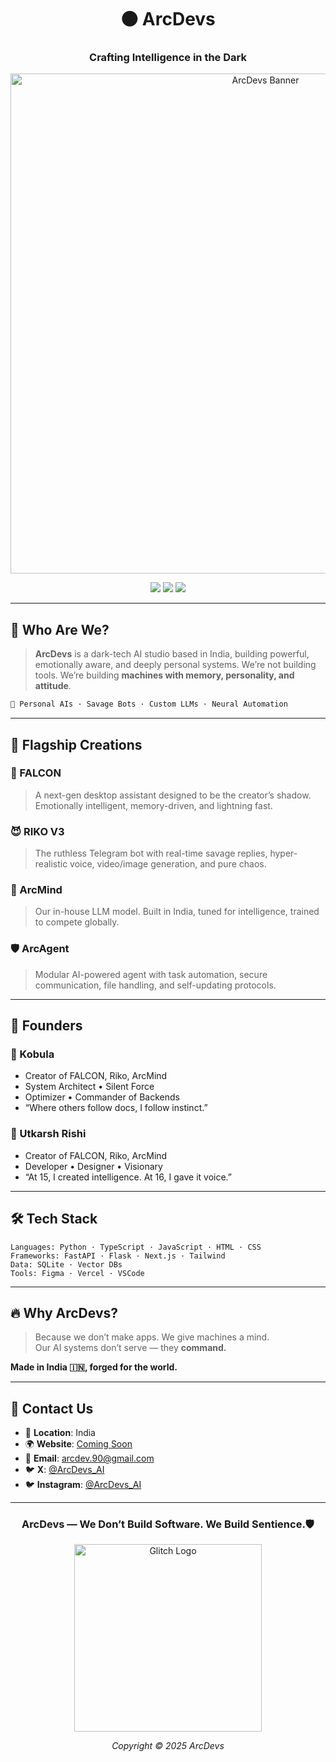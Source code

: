 <h1 align="center">⚫ ArcDevs</h1>
<h3 align="center">Crafting Intelligence in the Dark</h3>

<p align="center">
  <img src="https://raw.githubusercontent.com/ArcDevs-Inc/assets/main/banner.gif" width="800" alt="ArcDevs Banner"/>
</p>

<p align="center">
  <img src="https://img.shields.io/badge/POWERED_BY-Raw_Code_&_Madness-black?style=for-the-badge"/>
  <img src="https://img.shields.io/badge/FOUNDED_IN-India-ff1f6b?style=for-the-badge"/>
  <img src="https://img.shields.io/badge/VISIONARIES-Utkarsh_&_Kobula-9113fe?style=for-the-badge"/>
</p>

---

## 🧠 Who Are We?

> **ArcDevs** is a dark-tech AI studio based in India, building powerful, emotionally aware, and deeply personal systems. 
We’re not building tools. We’re building **machines with memory, personality, and attitude**.

```txt
🧬 Personal AIs · Savage Bots · Custom LLMs · Neural Automation
```

---

## 🚀 Flagship Creations

### 🦅 FALCON
> A next-gen desktop assistant designed to be the creator’s shadow. Emotionally intelligent, memory-driven, and lightning fast.

### 😈 RIKO V3
> The ruthless Telegram bot with real-time savage replies, hyper-realistic voice, video/image generation, and pure chaos.

### 🧬 ArcMind
> Our in-house LLM model. Built in India, tuned for intelligence, trained to compete globally.

### 🛡️ ArcAgent
> Modular AI-powered agent with task automation, secure communication, file handling, and self-updating protocols.

---

## 👑 Founders

### 🧊 Kobula
- Creator of FALCON, Riko, ArcMind
- System Architect • Silent Force
- Optimizer • Commander of Backends
- “Where others follow docs, I follow instinct.”

### 🧠 Utkarsh Rishi
- Creator of FALCON, Riko, ArcMind
- Developer • Designer • Visionary
- “At 15, I created intelligence. At 16, I gave it voice.”

---

## 🛠 Tech Stack

```
Languages: Python · TypeScript · JavaScript · HTML · CSS
Frameworks: FastAPI · Flask · Next.js · Tailwind
Data: SQLite · Vector DBs
Tools: Figma · Vercel · VSCode
```

---

## 🔥 Why ArcDevs?

> Because we don’t make apps. We give machines a mind.  
Our AI systems don’t serve — they **command.**

**Made in India 🇮🇳, forged for the world.**

---

## 📡 Contact Us

- 🧭 **Location**: India
- 🌍 **Website**: [Coming Soon](#)
- 📧 **Email**: arcdev.90@gmail.com
- 🐦 **X**: [@ArcDevs_AI](https://x.com/TheArcDevs)
- 🐦 **Instagram**: [@ArcDevs_AI](https://instagram.com/TheArcDevs)

---

<h3 align="center">ArcDevs — We Don’t Build Software. We Build Sentience.🛡️</h3>

<p align="center">
  <img src="https://raw.githubusercontent.com/ArcDevs-Inc/assets/main/glitch_animation.gif" width="300" alt="Glitch Logo"/>
</p>

<p align="center">
  <i>Copyright © 2025 ArcDevs</i>
</p>

